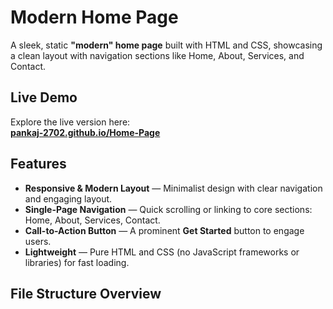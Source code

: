 # Modern Home Page

A sleek, static **"modern" home page** built with HTML and CSS, showcasing a clean layout with navigation sections like Home, About, Services, and Contact.

##  Live Demo

Explore the live version here:  
**[pankaj-2702.github.io/Home-Page](https://pankaj-2702.github.io/Home-Page/)**

##  Features

- **Responsive & Modern Layout** — Minimalist design with clear navigation and engaging layout.
- **Single-Page Navigation** — Quick scrolling or linking to core sections: Home, About, Services, Contact.
- **Call-to-Action Button** — A prominent **Get Started** button to engage users.
- **Lightweight** — Pure HTML and CSS (no JavaScript frameworks or libraries) for fast loading.

##  File Structure Overview

